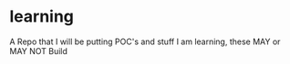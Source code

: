 # learning

A Repo that I will be putting POC's and stuff I am learning, these MAY or MAY NOT Build
